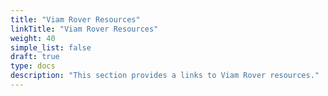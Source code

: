 ```yaml
---
title: "Viam Rover Resources"
linkTitle: "Viam Rover Resources"
weight: 40
simple_list: false
draft: true
type: docs
description: "This section provides a links to Viam Rover resources."
---
```


